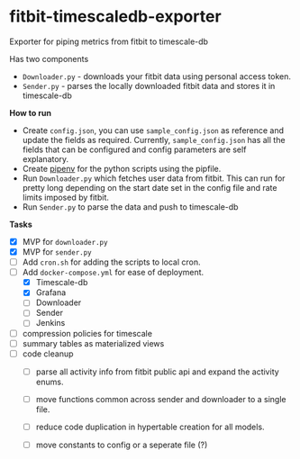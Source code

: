 # fitbit-timescaledb-exporter
Exporter for piping metrics from fitbit to timescale-db

Has two components
- `Downloader.py` - downloads your fitbit data using personal access token.
- `Sender.py` - parses the locally downloaded fitbit data and stores it in timescale-db

**How to run**
- Create `config.json`, you can use `sample_config.json` as reference and update the fields as required. Currently, `sample_config.json` has all the fields that can be configured and config parameters are self explanatory.
- Create [pipenv](https://pipenv.pypa.io/en/latest/) for the python scripts using the pipfile.
- Run `Downloader.py` which fetches user data from fitbit. This can run for pretty long depending on the start date set in the config file and rate limits imposed by fitbit.
- Run `Sender.py` to parse the data and push to timescale-db

**Tasks**

- [x] MVP for `downloader.py`
- [x] MVP for `sender.py`
- [ ] Add `cron.sh` for adding the scripts to local cron.
- [ ] Add `docker-compose.yml` for ease of deployment.
    - [x] Timescale-db
    - [x] Grafana
    - [ ] Downloader
    - [ ] Sender
    - [ ] Jenkins
- [ ] compression policies for timescale
- [ ] summary tables as materialized views
- [ ] code cleanup
    - [ ] parse all activity info from fitbit public api and expand the activity enums.
    - [ ] move functions common across sender and downloader to a single file.
    - [ ] reduce code duplication in hypertable creation for all models.
    - [ ] move constants to config or a seperate file (?) 

